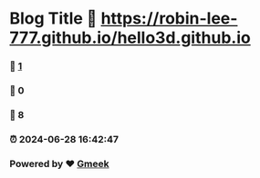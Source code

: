 # Blog Title :link: https://robin-lee-777.github.io/hello3d.github.io 
### :page_facing_up: [1](https://robin-lee-777.github.io/hello3d.github.io/tag.html) 
### :speech_balloon: 0 
### :hibiscus: 8 
### :alarm_clock: 2024-06-28 16:42:47 
### Powered by :heart: [Gmeek](https://github.com/Meekdai/Gmeek)
